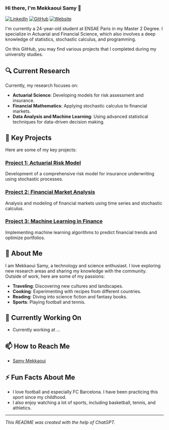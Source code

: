 ### Hi there, I'm Mekkaoui Samy 👋

[![LinkedIn](https://img.shields.io/badge/LinkedIn-0077B5?style=for-the-badge&logo=linkedin&logoColor=white)](https://www.linkedin.com/in/samy-mekkaoui-3ba12a1b6/)
[![GitHub](https://img.shields.io/badge/GitHub-100000?style=for-the-badge&logo=github&logoColor=white)](https://github.com/SamyMekk)
[![Website](https://img.shields.io/badge/Website-4285F4?style=for-the-badge&logo=google&logoColor=white)](https://www.yourwebsite.com)

I'm currently a 24-year-old student at ENSAE Paris in my Master 2 Degree. I specialize in Actuarial and Financial Science, which also involves a deep knowledge of statistics, stochastic calculus, and programming.

On this GitHub, you may find various projects that I completed during my university studies.

## 🔍 Current Research

Currently, my research focuses on:

- **Actuarial Science**: Developing models for risk assessment and insurance.
- **Financial Mathematics**: Applying stochastic calculus to financial markets.
- **Data Analysis and Machine Learning**: Using advanced statistical techniques for data-driven decision making.

## 📂 Key Projects

Here are some of my key projects:

### [Project 1: Actuarial Risk Model](https://github.com/SamyMekk/project1)
Development of a comprehensive risk model for insurance underwriting using stochastic processes.

### [Project 2: Financial Market Analysis](https://github.com/SamyMekk/project2)
Analysis and modeling of financial markets using time series and stochastic calculus.

### [Project 3: Machine Learning in Finance](https://github.com/SamyMekk/project3)
Implementing machine learning algorithms to predict financial trends and optimize portfolios.

## 🌟 About Me

I am Mekkaoui Samy, a technology and science enthusiast. I love exploring new research areas and sharing my knowledge with the community. Outside of work, here are some of my passions:

- **Traveling**: Discovering new cultures and landscapes.
- **Cooking**: Experimenting with recipes from different countries.
- **Reading**: Diving into science fiction and fantasy books.
- **Sports**: Playing football and tennis.

## 🔭 Currently Working On

- Currently working at ...

## 📫 How to Reach Me

- [Samy Mekkaoui](mailto:samy.mekkaoui@ensae.fr?subject=[GitHub]%20Source%20Han%20Sans)

## ⚡ Fun Facts About Me

- I love football and especially FC Barcelona. I have been practicing this sport since my childhood.
- I also enjoy watching a lot of sports, including basketball, tennis, and athletics.

---

_This README was created with the help of ChatGPT._
